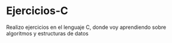 # Ejercicios-C
Realizo ejercicios en el lenguaje C, donde voy aprendiendo sobre algoritmos y estructuras de datos
